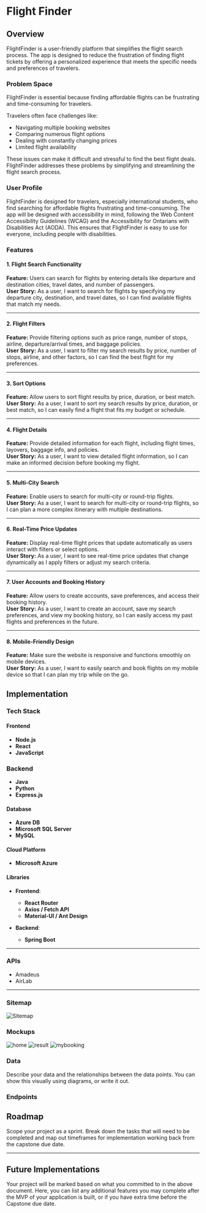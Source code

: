 # Flight Finder

## Overview
FlightFinder is a user-friendly platform that simplifies the flight search process. The app is designed to reduce the frustration of finding flight tickets by offering a personalized experience that meets the specific needs and preferences of travelers.

### Problem Space

FlightFinder is essential because finding affordable flights can be frustrating and time-consuming for travelers.

Travelers often face challenges like:
- Navigating multiple booking websites
- Comparing numerous flight options
- Dealing with constantly changing prices
- Limited flight availability

These issues can make it difficult and stressful to find the best flight deals. FlightFinder addresses these problems by simplifying and streamlining the flight search process.

### User Profile

FlightFinder is designed for travelers, especially international students, who find searching for affordable flights frustrating and time-consuming.
The app will be designed with accessibility in mind, following the Web Content Accessibility Guidelines (WCAG) and the Accessibility for Ontarians with Disabilities Act (AODA). This ensures that FlightFinder is easy to use for everyone, including people with disabilities.

### Features

#### 1. **Flight Search Functionality**
**Feature:** Users can search for flights by entering details like departure and destination cities, travel dates, and number of passengers.  
**User Story:** As a user, I want to search for flights by specifying my departure city, destination, and travel dates, so I can find available flights that match my needs.

---

#### 2. **Flight Filters**
**Feature:** Provide filtering options such as price range, number of stops, airline, departure/arrival times, and baggage policies.  
**User Story:** As a user, I want to filter my search results by price, number of stops, airline, and other factors, so I can find the best flight for my preferences.

---

#### 3. **Sort Options**
**Feature:** Allow users to sort flight results by price, duration, or best match.  
**User Story:** As a user, I want to sort my search results by price, duration, or best match, so I can easily find a flight that fits my budget or schedule.

---

#### 4. **Flight Details**
**Feature:** Provide detailed information for each flight, including flight times, layovers, baggage info, and policies.  
**User Story:** As a user, I want to view detailed flight information, so I can make an informed decision before booking my flight.

---

#### 5. **Multi-City Search**
**Feature:** Enable users to search for multi-city or round-trip flights.  
**User Story:** As a user, I want to search for multi-city or round-trip flights, so I can plan a more complex itinerary with multiple destinations.

---

#### 6. **Real-Time Price Updates**
**Feature:** Display real-time flight prices that update automatically as users interact with filters or select options.  
**User Story:** As a user, I want to see real-time price updates that change dynamically as I apply filters or adjust my search criteria.

---

#### 7. **User Accounts and Booking History**
**Feature:** Allow users to create accounts, save preferences, and access their booking history.  
**User Story:** As a user, I want to create an account, save my search preferences, and view my booking history, so I can easily access my past flights and preferences in the future.

---

#### 8. Mobile-Friendly Design
**Feature:** Make sure the website is responsive and functions smoothly on mobile devices.  
**User Story:** As a user, I want to easily search and book flights on my mobile device so that I can plan my trip while on the go.

## Implementation

### Tech Stack

#### **Frontend**

- **Node.js**
- **React**
- **JavaScript**

### **Backend**
- **Java**
- **Python**
- **Express.js**

#### **Database**

- **Azure  DB**
- **Microsoft SQL Server**
- **MySQL**

#### **Cloud Platform**

- **Microsoft Azure**

#### **Libraries**

- **Frontend**:
    - **React Router**
    - **Axios / Fetch API**
    - **Material-UI / Ant Design**

- **Backend**:
    - **Spring Boot**

---
### APIs

- Amadeus
- AirLab
---
### Sitemap

![Sitemap](./src/assets/Sitemap.png "Sitemap")

### Mockups

![home](./src/assets/homepage.png "Home")
![result](./src/assets/results.png "Result")
![mybooking](./src/assets/mybooking.png "My Booking")

### Data

Describe your data and the relationships between the data points. You can show this visually using diagrams, or write it out.

### Endpoints


## Roadmap

Scope your project as a sprint. Break down the tasks that will need to be completed and map out timeframes for implementation working back from the capstone due date.

---

## Future Implementations
Your project will be marked based on what you committed to in the above document. Here, you can list any additional features you may complete after the MVP of your application is built, or if you have extra time before the Capstone due date.

